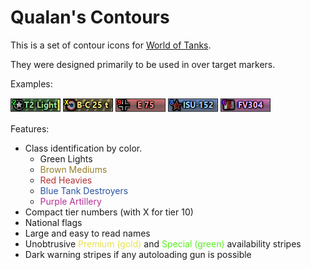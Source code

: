 Qualan's Contours
================

This is a set of contour icons for [World of Tanks](http://www.worldoftanks.com).

They were designed primarily to be used in over target markers.

Examples:

![T2 Light](res_mods/0.9.8/gui/maps/icon/vehicle/contour/usa-T2_lt.png)
![Bat Chat](res_mods/0.9.8/gui/maps/icon/vehicle/contour/france-Bat_Chatillon25t.png)
![E75](res_mods/0.9.8/gui/maps/icon/vehicle/contour/germany-E-75.png)
![ISU-152](res_mods/0.9.8/gui/maps/icon/vehicle/contour/ussr-ISU-152.png)
![FV304](res_mods/0.9.8/gui/maps/icon/vehicle/contour/uk-GB77_FV304.png)

Features:
* Class identification by color.
  * <span color="#238C23">Green Lights</span>
  * <span style="color:#967F25">Brown Mediums</span>
  * <span style="color:#B52F2F">Red Heavies</span>
  * <span style="color:#2953A0">Blue Tank Destroyers</span>
  * <span style="color:#B52F97">Purple Artillery</span>
* Compact tier numbers (with X for tier 10)
* National flags
* Large and easy to read names
* Unobtrusive <span style="color:#E6E24E">Premium (gold)</span> and <span style="color:#5DEF20">Special (green)</span> availability stripes
* Dark warning stripes if any autoloading gun is possible
